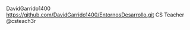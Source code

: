 
DavidGarrido1400   https://github.com/DavidGarrido1400/EntornosDesarrollo.git
CS Teacher @csteach3r

